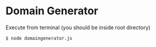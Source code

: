 # Domain Generator

Execute from terminal (you should be inside root directory) 

`$ node domaingenerator.js`
